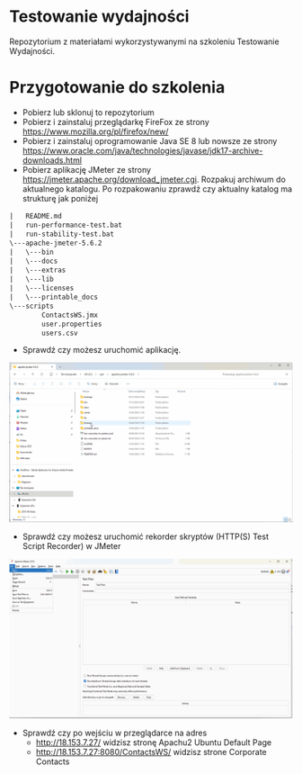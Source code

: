 # Testowanie wydajności
Repozytorium z materiałami wykorzystywanymi na szkoleniu Testowanie Wydajności.
# Przygotowanie do szkolenia
- Pobierz lub sklonuj to repozytorium
- Pobierz i zainstaluj przeglądarkę FireFox ze strony https://www.mozilla.org/pl/firefox/new/
- Pobierz i zainstaluj oprogramowanie Java SE 8 lub nowsze ze strony https://www.oracle.com/java/technologies/javase/jdk17-archive-downloads.html
- Pobierz aplikację JMeter ze strony https://jmeter.apache.org/download_jmeter.cgi. Rozpakuj archiwum do aktualnego katalogu. Po rozpakowaniu zprawdź czy aktualny katalog ma strukturę jak poniżej

```
|   README.md
|   run-performance-test.bat
|   run-stability-test.bat
\---apache-jmeter-5.6.2
|   \---bin
|   \---docs
|   \---extras
|   \---lib
|   \---licenses
|   \---printable_docs
\---scripts
        ContactsWS.jmx
        user.properties
        users.csv
```

- Sprawdź czy możesz uruchomić aplikację.

 ![alt](docs/img/jmeter-start.gif)

- Sprawdź czy możesz uruchomić rekorder skryptów (HTTP(S) Test Script Recorder) w JMeter
 
 ![alt](docs/img/jmeter-record.gif)

- Sprawdź czy po wejściu w przeglądarce na adres 
  - http://18.153.7.27/ widzisz stronę Apachu2 Ubuntu Default Page
  - http://18.153.7.27:8080/ContactsWS/ widzisz strone Corporate Contacts 
